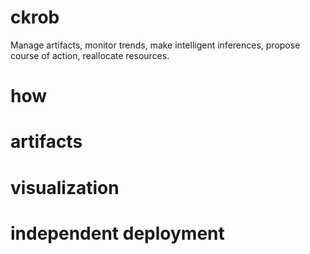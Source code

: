 # ckrob
   Manage artifacts, monitor trends, make intelligent inferences, propose course of action, reallocate resources.
# how

# artifacts

# visualization

# independent deployment
